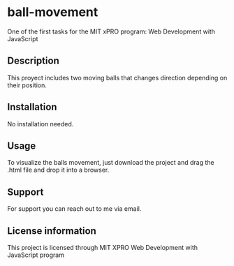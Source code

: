 # ball-movement
One of the first tasks for the MIT xPRO program: Web Development with JavaScript

## Description
This proyect includes two moving balls that changes direction depending on their position.

## Installation
No installation needed.

## Usage
To visualize the balls movement, just download the project and drag the .html file and drop it into a browser.

## Support
For support you can reach out to me via email.

## License information
This project is licensed through MIT XPRO Web Development with JavaScript program
